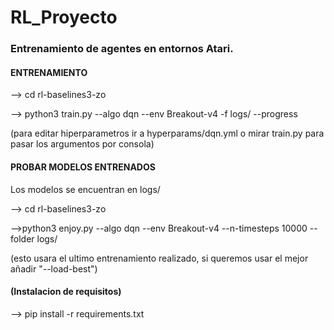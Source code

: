 # RL_Proyecto

### Entrenamiento de agentes en entornos Atari.

#### ENTRENAMIENTO 

--> cd rl-baselines3-zo

--> python3 train.py --algo dqn --env Breakout-v4  -f logs/ --progress 

(para editar hiperparametros ir a hyperparams/dqn.yml o mirar train.py para pasar los argumentos por consola)

#### PROBAR MODELOS ENTRENADOS 

Los modelos se encuentran en logs/

--> cd rl-baselines3-zo

-->python3 enjoy.py  --algo dqn  --env Breakout-v4 --n-timesteps 10000  --folder logs/

(esto usara el ultimo entrenamiento realizado, si queremos usar el mejor añadir "--load-best")



#### (Instalacion de requisitos)
--> pip install -r requirements.txt

